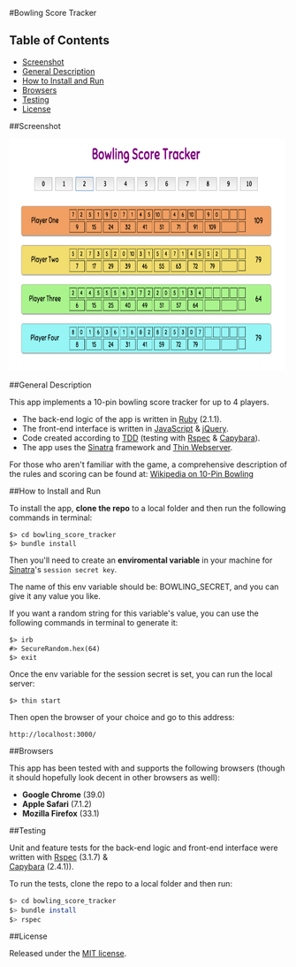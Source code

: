 #Bowling Score Tracker

## Table of Contents

* [Screenshot](#screenshot)
* [General Description](#general-description)
* [How to Install and Run](#how-to-install-and-run)
* [Browsers](#browsers)
* [Testing](#testing)
* [License](#license)


##Screenshot

<div width="400px" >
  <a href="https://raw.githubusercontent.com/nadavmatalon/bowling_score_tracker/master/public/images/bowling_screenshot.png">
    <img src="/public/images/bowling_screenshot.png" width="500" height="420px" />
  </a>
</div>


##General Description

This app implements a 10-pin bowling score tracker for up to 4 players.

* The back-end logic of the app is written in 
[Ruby](https://www.ruby-lang.org/en/) (2.1.1).
* The front-end interface
is written in [JavaScript](http://en.wikipedia.org/wiki/JavaScript) &amp; 
[jQuery](http://jquery.com).
* Code created according to [TDD](http://en.wikipedia.org/wiki/Test-driven_development) 
(testing with [Rspec](http://rspec.info/) &amp; 
[Capybara](https://github.com/jnicklas/capybara)).
* The app uses the [Sinatra](http://www.sinatrarb.com/) framework 
and [Thin Webserver](https://github.com/macournoyer/thin/).

For those who aren't familiar with the game, a comprehensive description 
of the rules and scoring can be found at: 
[Wikipedia on 10-Pin Bowling](http://en.wikipedia.org/wiki/Ten-pin_bowling)


##How to Install and Run

To install the app, __clone the repo__ to a local folder and then run the 
following commands in terminal:

```
$> cd bowling_score_tracker
$> bundle install
```

Then you'll need to create an __enviromental variable__ in your machine 
for [Sinatra](http://www.sinatrarb.com/)'s `session secret key`.

The name of this env variable should be: BOWLING_SECRET, and you 
can give it any value you like.

If you want a random string for this variable's value, you can 
use the following commands in terminal to generate it:

```
$> irb
#> SecureRandom.hex(64)
$> exit
```

Once the env variable for the session secret is set, you can run the 
local server:

```
$> thin start
```

Then open the browser of your choice and go to this address:

```
http://localhost:3000/
```


##Browsers

This app has been tested with and supports the following browsers (though
it should hopefully look decent in other browsers as well):

* __Google Chrome__ (39.0)
* __Apple Safari__ (7.1.2)
* __Mozilla Firefox__ (33.1)


##Testing

Unit and feature tests for the back-end logic and front-end interface 
were written with [Rspec](http://rspec.info/) (3.1.7) &amp;  
[Capybara](https://github.com/jnicklas/capybara) (2.4.1)).

To run the tests, clone the repo to a local folder and then run:

```bash
$> cd bowling_score_tracker
$> bundle install
$> rspec
```

##License

<p>Released under the <a href="http://www.opensource.org/licenses/MIT">MIT license</a>.</p>
